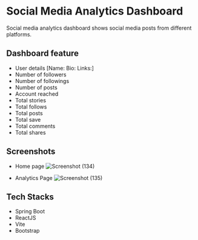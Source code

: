 # Social Media Analytics Dashboard
Social media analytics dashboard shows social media posts from different platforms.

## Dashboard feature
- User details [Name: Bio: Links:]
- Number of followers
- Number of followings
- Number of posts
- Account reached
- Total stories
- Total follows
- Total posts
- Total save
- Total comments
- Total shares

## Screenshots

- Home page
![Screenshot (134)](https://github.com/user-attachments/assets/cb61a7ca-2489-4ec3-9e3d-489e62369525)

- Analytics Page
![Screenshot (135)](https://github.com/user-attachments/assets/d7fbf8d6-a27b-42e9-b75c-635398dd4c69)


## Tech Stacks
- Spring Boot
- ReactJS
- Vite
- Bootstrap
